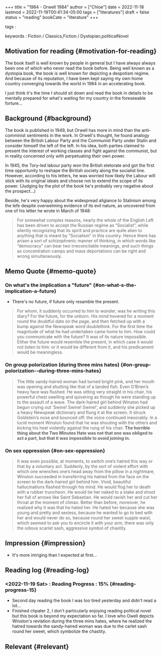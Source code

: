 +++
title = "1984 - Orwell 1984"
author = ["Chloe"]
date = 2022-11-18
lastmod = 2022-11-19T00:41:34-05:00
tags = ["literatures"]
draft = false
status = "reading"
bookCate = "literature"
+++

tags
:


keywords
: Fiction / Classics,Fiction / Dystopian,politicalNovel


## Motivation for reading {#motivation-for-reading}

The book itself is well known by people in general but I have always always been one of which who
never read the book before. Being well known as a dystopia book, the book is well known for
depicting a despotism regime. And because of its reputation, I have been kept saying my own home
country converging towards the world in 1984 in an accelerating book.

I just think it's the time I should sit down and read the book in details to be mentally prepared
for what's waiting for my country in the foreseeable forture...


## Background {#background}

The book is published in 1949, but Orwell has more in mind than the anti-comminist sentiments in the
work. In Orwell's thought, he found analogy between the British Labour Party and the Communist Party
under Stalin and consider himself the left of the left. In his idea, both parties claimed to present
the interest of working classes and fight against the communist, but in reality concerned only with
perpetuating their own power.

In 1945, the Tory-led labour party won the British eletorate and got the first time opportunity to
reshape the Biritish society along the socialist line. However, according to his letters, he was
worried how likely the Labour will stick with its original ideals and choose not to extend the scope
of its power. (Judging by the plot of the book he's probably very negative about the prospect...)

Beside, he's very happy about the widespread allgiance to Stalinism among the lefe despite
overwelming evidence of its evil nature, as uncovered from one of his letter he wrote in March of
1948:

> For somewhat complex reasons, nearly the whole of the English Left has been driven to accept the Russian regime as “Socialist”, while silently recognizing that its spirit and practice are quite alien to anything that is meant by “Socialism” in this country. Hence there has arisen a sort of schizophrenic manner of thinking, in which words like “democracy” can bear two irreconcilable meanings, and such things as concentration camps and mass deportations can be right and wrong simultaneously.


## Memo Quote {#memo-quote}


### On what's the implication a "future" {#on-what-s-the-implication-a-future}

-   There's no future, if future only resamble the present.

> For whom, it suddenly occurred to him to wonder, was he writing this diary? For the future, for the unborn. His mind hovered for a moment round the doubtful date on the page, and then fetched up with a bump against the Newspeak word doublethink. For the first time the magnitude of what he had undertaken came home to him. How could you communicate with the future? It was of its nature impossible. Either the future would resemble the present, in which case it would not listen to him: or it would be different from it, and his predicament would be meaningless.


### On group polorization (during three mins hates) {#on-group-polorization--during-three-mins-hates}

> The little sandy-haired woman had turned bright pink, and her mouth was opening and shutting like that of a landed fish. Even O’Brien’s heavy face was flushed. He was sitting very straight in his chair, his powerful chest swelling and quivering as though he were standing up to the assault of a wave. The dark-haired girl behind Winston had begun crying out ‘Swine! Swine! Swine!’, and suddenly she picked up a heavy Newspeak dictionary and flung it at the screen. It struck Goldstein’s nose and bounced off: the voice continued inexorably. In a lucid moment Winston found that he was shouting with the others and kicking his heel violently against the rung of his chair. **The horrible thing about the Two Minutes Hate was not that one was obliged to act a part, but that it was impossible to avoid joining in.**


### On sex oppression {#on-sex-oppression}

> It was even possible, at moments, to switch one’s hatred this way or that by a voluntary act. Suddenly, by the sort of violent effort with which one wrenches one’s head away from the pillow in a nightmare, Winston succeeded in transferring his hatred from the face on the screen to the dark-haired girl behind him. Vivid, beautiful hallucinations flashed through his mind. He would flog her to death with a rubber truncheon. He would tie her naked to a stake and shoot her full of arrows like Saint Sebastian. He would ravish her and cut her throat at the moment of climax. Better than before, moreover, he realized why it was that he hated her. He hated her because she was young and pretty and sexless, because he wanted to go to bed with her and would never do so, because round her sweet supple waist, which seemed to ask you to encircle it with your arm, there was only the odious scarlet sash, aggressive symbol of chastity.


## Impression {#impression}

-   It's more intriging than I expected at first...


## Reading log {#reading-log}


### <span class="timestamp-wrapper"><span class="timestamp">&lt;2022-11-19 Sat&gt; </span></span> : Reading Progress : 15% {#reading-progress-15}

-   Second day reading the book I was too tired yesterday and didn't read a lot...
-   Finished chpater 2, I don't particularly enjoying reading political novel but this book is beyond
    my expectation so far. I love who Owell depicts Winston's revlation during the three mins hates,
    where he realized the hatred towards the sandy-haired woman was due to the carlet sash round her
    sweet, which symbolize the chastity.


## Relevant {#relevant}
